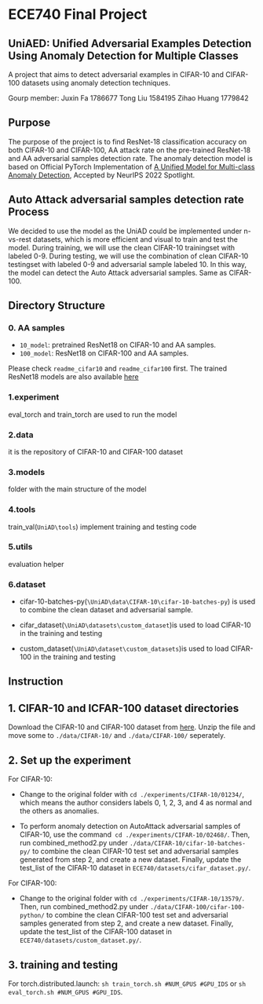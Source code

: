 # ECE740 Final Project

## UniAED: Unified Adversarial Examples Detection Using Anomaly Detection for Multiple Classes

A project that aims to detect adversarial examples in CIFAR-10 and CIFAR-100 datasets using anomaly detection techniques.

Gourp member: Juxin Fa 1786677 Tong Liu 1584195 Zihao Huang 1779842

## Purpose

The purpose of the project is to find ResNet-18 classification accuracy on both CIFAR-10 and CIFAR-100, AA attack rate on the pre-trained ResNet-18 and AA adversarial samples detection rate. The anomaly detection model is based on Official PyTorch Implementation of [A Unified Model for Multi-class Anomaly Detection](https://arxiv.org/abs/2206.03687), Accepted by NeurIPS 2022 Spotlight.

## Auto Attack adversarial samples detection rate Process

We decided to use the model as the UniAD could be implemented under n-vs-rest datasets, which is more efficient and visual to train and test the model. During training, we will use the clean CIFAR-10 trainingset with labeled 0-9. During testing, we will use the combination of clean CIFAR-10 testingset with labeled 0-9 and adversarial sample labeled 10. In this way, the model can detect the Auto Attack adversarial samples. Same as CIFAR-100.

## Directory Structure

### 0. AA samples
* `10_model`: pretrained ResNet18 on CIFAR-10 and AA samples. 
* `100_model`: ResNet18 on CIFAR-100 and AA samples. 

Please check `readme_cifar10` and `readme_cifar100` first. The trained ResNet18 models are also available [here](https://www.kaggle.com/datasets/jaxonlaw/resnet18-on-cifar)

### 1.experiment

eval_torch and train_torch are used to run the model

### 2.data

it is the repository of CIFAR-10 and CIFAR-100 dataset

### 3.models

folder with the main structure of the model

### 4.tools

train_val(`UniAD\tools`) implement training and testing code

### 5.utils

evaluation helper

### 6.dataset

* cifar-10-batches-py(`\UniAD\data\CIFAR-10\cifar-10-batches-py`) is used to combine the clean dataset and adversarial sample.

* cifar_dataset(`\UniAD\datasets\custom_dataset`)is used to load CIFAR-10 in the training and testing

* custom_dataset(`\UniAD\dataset\custom_datasets`)is used to load CIFAR-100 in the training and testing

## Instruction

## 1. CIFAR-10 and ICFAR-100 dataset directories


Download the CIFAR-10 and CIFAR-100 dataset from [here](http://www.cs.toronto.edu/~kriz/cifar.html). Unzip the file and move some to `./data/CIFAR-10/` and `./data/CIFAR-100/` seperately. 

## 2. Set up the experiment 

For CIFAR-10:

* Change to the original folder with `cd ./experiments/CIFAR-10/01234/`, which means the author considers labels 0, 1, 2, 3, and 4 as normal and the others as anomalies.

* To perform anomaly detection on AutoAttack adversarial samples of CIFAR-10, use the command` cd ./experiments/CIFAR-10/02468/`. Then, run combined_method2.py under `./data/CIFAR-10/cifar-10-batches-py/` to combine the clean CIFAR-10 test set and adversarial samples generated from step 2, and create a new dataset. Finally, update the test_list of the CIFAR-10 dataset in `ECE740/datasets/cifar_dataset.py/`.

For CIFAR-100:

* Change to the original folder with `cd ./experiments/CIFAR-10/13579/`. Then, run combined_method2.py under `./data/CIFAR-100/cifar-100-python/` to combine the clean CIFAR-100 test set and adversarial samples generated from step 2, and create a new dataset. Finally, update the test_list of the CIFAR-100 dataset in `ECE740/datasets/custom_dataset.py/`.

## 3. training and testing

For torch.distributed.launch:  `sh train_torch.sh #NUM_GPUS #GPU_IDS` or `sh eval_torch.sh #NUM_GPUS #GPU_IDS`.
